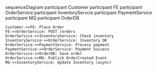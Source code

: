 sequenceDiagram
    participant Customer
    participant FE
    participant OrderService
    participant InventoryServcie
    participant PaymentService
    participant MQ
    participant OrderDB

    Customer->>FE: Place Order
    FE->>OrderService: POST /orders
    OrderService->>InventoryService: Check inventory
    InventoryService->>OrderService: Inventory OK
    OrderService->>PaymentService: Process payment
    PaymentService->>OrderService: Payment Success
    OrderService->>OrderDB: Save order
    OrderService->>MQ: Publish OrderCreated Event
    MQ->>InventoryService: Update Inventory (async)